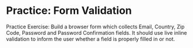 # Practice: Form Validation
Practice Exercise:  Build a browser form which collects Email, Country, Zip Code, Password and Password Confirmation fields. It should use live inline validation to inform the user whether a field is properly filled in or not. 
